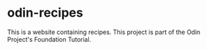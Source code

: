 # odin-recipes

This is a website containing recipes. This project is part of the Odin Project's Foundation Tutorial.